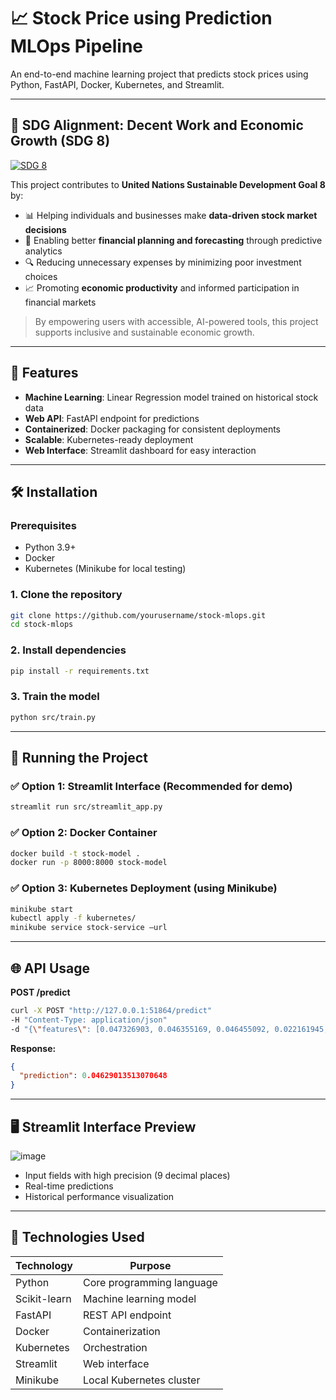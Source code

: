 # 📈 Stock Price using Prediction MLOps Pipeline

An end-to-end machine learning project that predicts stock prices using Python, FastAPI, Docker, Kubernetes, and Streamlit.

---
## 🎯 SDG Alignment: Decent Work and Economic Growth (SDG 8)

[![SDG 8](https://img.shields.io/badge/SDG%208-Decent%20Work%20and%20Economic%20Growth-E5243B?style=for-the-badge&logo=unitednations)](https://sdgs.un.org/goals/goal8)

This project contributes to **United Nations Sustainable Development Goal 8** by:

- 📊 Helping individuals and businesses make **data-driven stock market decisions**
- 💸 Enabling better **financial planning and forecasting** through predictive analytics
- 🔍 Reducing unnecessary expenses by minimizing poor investment choices
- 📈 Promoting **economic productivity** and informed participation in financial markets

> By empowering users with accessible, AI-powered tools, this project supports inclusive and sustainable economic growth.
---
## 🚀 Features

- **Machine Learning**: Linear Regression model trained on historical stock data
- **Web API**: FastAPI endpoint for predictions
- **Containerized**: Docker packaging for consistent deployments
- **Scalable**: Kubernetes-ready deployment
- **Web Interface**: Streamlit dashboard for easy interaction


---

## 🛠️ Installation

### Prerequisites

- Python 3.9+
- Docker
- Kubernetes (Minikube for local testing)

### 1. Clone the repository

```bash
git clone https://github.com/yourusername/stock-mlops.git
cd stock-mlops
```
### 2. Install dependencies
```bash
pip install -r requirements.txt
```
### 3. Train the model

```bash
python src/train.py
```

---

## 🏃 Running the Project

### ✅ Option 1: Streamlit Interface (Recommended for demo)

```bash
streamlit run src/streamlit_app.py
```

### ✅ Option 2: Docker Container

```bash
docker build -t stock-model .
docker run -p 8000:8000 stock-model
```

### ✅ Option 3: Kubernetes Deployment (using Minikube)

```bash
minikube start
kubectl apply -f kubernetes/
minikube service stock-service –url
```

---

## 🌐 API Usage

**POST /predict**

```bash
curl -X POST "http://127.0.0.1:51864/predict"
-H "Content-Type: application/json"
-d "{\"features\": [0.047326903, 0.046355169, 0.046455092, 0.022161945, 0.015932633]}" 
```

**Response:**

```json
{
  "prediction": 0.04629013513070648
}
```

---

## 🖥️ Streamlit Interface Preview

![image](https://github.com/user-attachments/assets/652ce245-7f05-49ab-9c20-3dbc6d38c721)


- Input fields with high precision (9 decimal places)
- Real-time predictions
- Historical performance visualization

---

## 🤖 Technologies Used

| Technology    | Purpose                        |
|---------------|--------------------------------|
| Python        | Core programming language      |
| Scikit-learn  | Machine learning model         |
| FastAPI       | REST API endpoint              |
| Docker        | Containerization               |
| Kubernetes    | Orchestration                  |
| Streamlit     | Web interface                  |
| Minikube      | Local Kubernetes cluster       |


